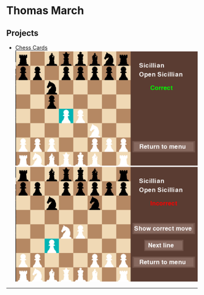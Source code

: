 # Thomas March

## Projects

* [Chess Cards](https://tmarch890.github.io/Chess-Cards)
![](assets/image1.png) ![](assets/image2.png)
*****
